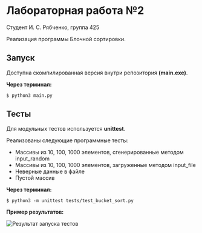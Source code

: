 # Лабораторная работа №2

Студент И. С. Рябченко, группа 425

Реализация программы Блочной сортировки.

## Запуск

Доступна скомпилированная версия внутри репозитория **(main.exe)**.

**Через терминал:**

`$ python3 main.py`

## Тесты

Для модульных тестов используется **unittest**.

Реализованы следующие программные тесты:

- Массивы из 10, 100, 1000 элементов, сгенерированные методом input_random
- Массивы из 10, 100, 1000 элементов, загруженные методом input_file
- Неверные данные в файле
- Пустой массив

**Через терминал:**

`$ python3 -m unittest tests/test_bucket_sort.py`

**Пример результатов:**

![Результат запуска тестов](https://i.imgur.com/sV7G09d.png)
